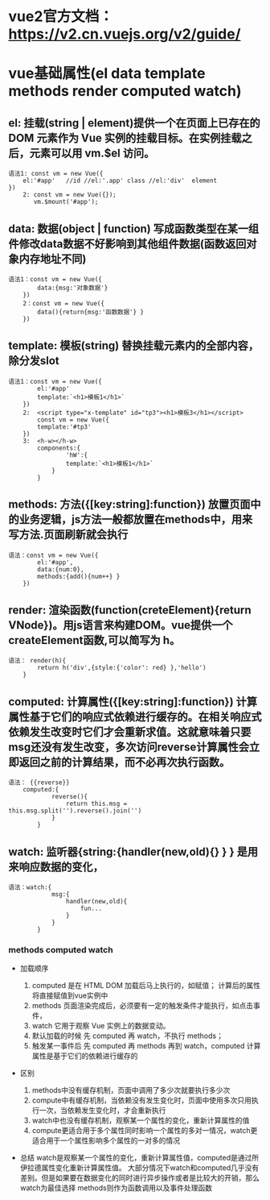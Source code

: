 # vue2官方文档：https://v2.cn.vuejs.org/v2/guide/

# vue基础属性(el data template methods render computed watch)

## el: 挂载(string | element)提供一个在页面上已存在的 DOM 元素作为 Vue 实例的挂载目标。在实例挂载之后，元素可以用 vm.$el 访问。
    语法1: const vm = new Vue({
        el:'#app'   //id //el:'.app' class //el:'div'  element
    })
        2: const vm = new Vue({});
           vm.$mount('#app');

## data: 数据(object | function) 写成函数类型在某一组件修改data数据不好影响到其他组件数据(函数返回对象内存地址不同)
    语法1：const vm = new Vue({
            data:{msg:'对象数据'}
        })
        2：const vm = new Vue({
            data(){return{msg:'函数数据'} }
        })

##  template: 模板(string) 替换挂载元素内的全部内容，除分发slot
    语法1：const vm = new Vue({
            el:'#app'
            template:`<h1>模板1</h1>`
        })
        2:  <script type="x-template" id="tp3"><h1>模板3</h1></script>
            const vm = new Vue({
            template:'#tp3'
        })
        3:  <h-w></h-w>
            components:{
                    'hW':{
                    template:`<h1>模板1</h1>`
                }
            }

## methods: 方法({[key:string]:function}) 放置页面中的业务逻辑，js方法一般都放置在methods中，用来写方法.页面刷新就会执行
    语法：const vm = new Vue({
            el:'#app',
            data:{num:0},
            methods:{add(){num++} }
        })

## render:  渲染函数(function(creteElement){return VNode})。用js语言来构建DOM。vue提供一个createElement函数,可以简写为 h。
    语法： render(h){
            return h('div',{style:{'color': red} },'hello')
        }

## computed: 计算属性({[key:string]:function}) 计算属性基于它们的响应式依赖进行缓存的。在相关响应式依赖发生改变时它们才会重新求值。这就意味着只要msg还没有发生改变，多次访问reverse计算属性会立即返回之前的计算结果，而不必再次执行函数。
    语法： {{reverse}}
        computed:{
                reverse(){
                    return this.msg = this.msg.split('').reverse().join('')
                }
            }

## watch: 监听器{string:{handler(new,old){} } }  是用来响应数据的变化，
    语法：watch:{
                msg:{
                    handler(new,old){
                        fun...
                    }
                }
            }


### methods computed watch
- 加载顺序
    1. computed
    是在 HTML DOM 加载后马上执行的，如赋值； 计算后的属性将直接赋值到vue实例中
    2. methods
    页面渲染完成后，必须要有一定的触发条件才能执行，如点击事件，
    3. watch
    它用于观察 Vue 实例上的数据变动。
    4. 默认加载的时候
    先 computed 再 watch，不执行 methods；
    5. 触发某一事件后
    先 computed 再 methods 再到 watch，computed 计算属性是基于它们的依赖进行缓存的
- 区别
    1. methods中没有缓存机制，页面中调用了多少次就要执行多少次
    2. compute中有缓存机制，当依赖没有发生变化时，页面中使用多次只用执行一次，当依赖发生变化时，才会重新执行
    3. watch中也没有缓存机制，观察某一个属性的变化，重新计算属性的值
    4. compute更适合用于多个属性同时影响一个属性的多对一情况，watch更适合用于一个属性影响多个属性的一对多的情况

- 总结
    watch是观察某一个属性的变化，重新计算属性值，computed是通过所伊拉德属性变化重新计算属性值。
    大部分情况下watch和computed几乎没有差别。但是如果要在数据变化的同时进行异步操作或者是比较大的开销，那么watch为最佳选择
    methods则作为函数调用以及事件处理函数